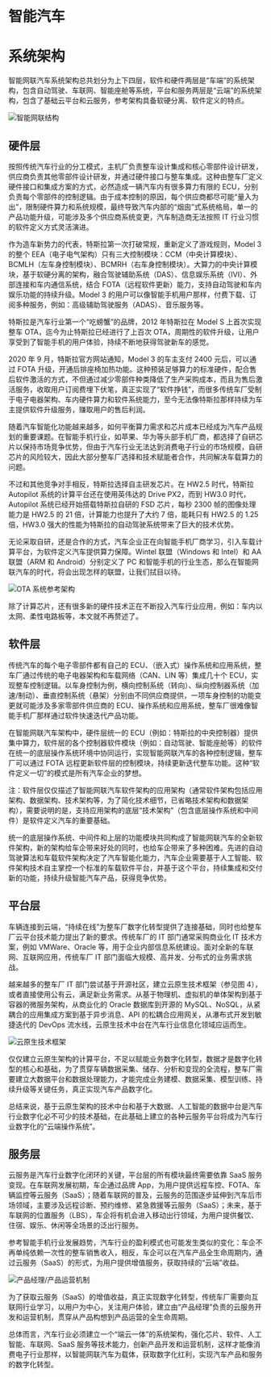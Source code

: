 # 智能汽车

# 系统架构

智能网联汽车系统架构总共划分为上下四层，软件和硬件两层是“车端”的系统架构，包含自动驾驶、车联网、智能座舱等系统，平台和服务两层是“云端”的系统架构，包含了基础云平台和云服务，参考架构具备软硬分离、软件定义的特点。

![智能网联结构](https://assets.ng-tech.icu/superbed/2021/07/26/60fe35f15132923bf8b354f8.jpg)

## 硬件层

按照传统汽车行业的分工模式，主机厂负责整车设计集成和核心零部件设计研发，供应商负责其他零部件设计研发，并通过硬件接口与整车集成。这种由整车厂定义硬件接口和集成方案的方式，必然造成一辆汽车内有很多算力有限的 ECU，分别负责每个零部件的控制逻辑。由于成本控制的原因，每个供应商都尽可能“量入为出”，限制硬件算力和系统规模，最终导致汽车内部的“烟囱”式系统格局，单一的产品功能升级，可能涉及多个供应商系统变更，汽车制造商无法按照 IT 行业习惯的软件定义方式灵活演进。

作为造车新势力的代表，特斯拉第一次打破常规，重新定义了游戏规则，Model 3 的整个 EEA（电子电气架构）只有三大控制模块：CCM（中央计算模块）、BCMLH（左车身控制模块）、BCMRH（右车身控制模块）。大算力的中央计算模块，基于软硬分离的架构，融合驾驶辅助系统（DAS）、信息娱乐系统（IVI）、外部连接和车内通信系统，结合 FOTA（远程软件更新）能力，支持自动驾驶和车内娱乐功能的持续升级。Model 3 的用户可以像智能手机用户那样，付费下载、订阅多种服务，例如：高级辅助驾驶服务（ADAS）、音乐服务等。

特斯拉是汽车行业第一个“吃螃蟹”的品牌，2012 年特斯拉在 Model S 上首次实现整车 OTA，迄今为止特斯拉已经进行了上百次 OTA，周期性的软件升级，让用户享受到了智能手机的用户体验，持续不断地获得驾驶新车的感觉。

2020 年 9 月，特斯拉官方网站通知，Model 3 的车主支付 2400 元后，可以通过 FOTA 升级，开通后排座椅加热功能。这种预装足够算力的标准硬件，配合售后软件激活的方式，不但通过减少零部件种类降低了生产采购成本，而且为售后激活服务，收取用户订阅费埋下伏笔，真正实现了“软件挣钱”，而很多传统车厂受制于电子电器架构、车内硬件算力和软件系统能力，至今无法像特斯拉那样持续为车主提供软件升级服务，赚取用户的售后利润。

随着汽车智能化功能越来越多，如何平衡算力需求和芯片成本已经成为汽车产品规划的重要课题。在智能手机行业，如苹果、华为等头部手机厂商，都选择了自研芯片以保持市场竞争优势，但由于汽车行业无法达到消费电子行业的市场规模，自研芯片的风险较大，因此大部分整车厂选择和技术赋能者合作，共同解决车载算力的问题。

不过和其他竞争对手相反，特斯拉选择自主研发芯片。在 HW2.5 时代，特斯拉 Autopilot 系统的计算平台还在使用英伟达的 Drive PX2，而到 HW3.0 时代，Autopilot 系统已经开始搭载特斯拉自研的 FSD 芯片，每秒 2300 帧的图像处理能力是 HW2.5 的 21 倍，计算能力也提升了大约 7 倍，能耗只有 HW2.5 的 1.25 倍，HW3.0 强大的性能为特斯拉的自动驾驶系统带来了巨大的技术优势。

无论采取自研，还是合作的方式，汽车企业正在向智能手机厂商学习，引入车载计算平台，为软件定义汽车提供算力保障。Wintel 联盟（Windows 和 Intel）和 AA 联盟（ARM 和 Android）分别定义了 PC 和智能手机的行业生态，那么在智能网联汽车的时代，将会出现怎样的联盟，让我们拭目以待。

![OTA 系统参考架构](https://assets.ng-tech.icu/superbed/2021/07/26/60fe36455132923bf8b41eff.jpg)

除了计算芯片，还有很多新的硬件技术正在不断投入汽车行业应用，例如：车内以太网、柔性电路板等，本文就不再赘述了。

## 软件层

传统汽车的每个电子零部件都有自己的 ECU、（嵌入式）操作系统和应用系统，整车厂通过传统的电子电器架构和车载网络（CAN、LIN 等）集成几十个 ECU，实现整车控制逻辑。以车身控制为例，横向控制系统（转向）、纵向控制器系统（加速/制动）、垂直控制系统（悬架）分别由不同供应商提供，一项车身控制的功能变更就可能涉及多家零部件供应商的 ECU、操作系统和应用系统，整车厂很难像智能手机厂那样通过软件快速迭代产品功能。

在智能网联汽车架构中，硬件层统一的 ECU（例如：特斯拉的中央控制器）提供集中算力，软件层的各个控制器软件模块（例如：自动驾驶、智能座舱等）的软件在统一的底层操作系统环境中协同运行，实现智能网联汽车的各种控制逻辑，整车厂可以通过 FOTA 远程更新软件层的控制模块，持续更新迭代整车功能。这种“软件定义一切”的模式是所有汽车企业的梦想。

注：软件层仅仅描述了智能网联汽车软件架构的应用架构（通常软件架构包括应用架构、数据架构、技术架构等，为了简化技术细节，已省略技术架构和数据架构），需要说明的是，支持应用架构的底层“技术架构”（包含底层操作系统和中间件）是软件定义汽车的重要基础。

统一的底层操作系统、中间件和上层的功能模块共同构成了智能网联汽车的全新软件架构，新的架构给车企带来好处的同时，也给车企带来了多种困难。先进的自动驾驶算法和车载软件架构决定了汽车智能化能力，汽车企业需要基于人工智能、软件架构技术自主掌控一个标准的车载软件平台，并基于这个平台，持续集成和交付新的功能，持续升级智能汽车产品，获得竞争优势。

## 平台层

车辆连接到云端，“持续在线”为整车厂数字化转型提供了连接基础，同时也给整车厂云平台技术能力提出了新的要求。传统车厂的 IT 部门通常采购商业化 IT 技术方案，例如 VMWare、Oracle 等，用于企业内部信息系统建设。面对全新的车联网、互联网应用，传统车厂 IT 部门面临大规模、高并发、分布式的业务需求挑战。

越来越多的整车厂 IT 部门尝试基于开源社区，建立云原生技术框架（参见图 4），或者直接使用公有云，满足新业务需求。从基于物理机、虚拟机的单体架构到基于容器的微服务架构，从商业化的 Oracle 数据库到开源的 MySQL、NoSQL，从紧耦合的应用集成方案到基于异步消息、API 的松耦合应用网关，从瀑布式开发到敏捷迭代的 DevOps 流水线，云原生技术中台在汽车行业信息化领域应运而生。

![云原生技术框架](https://assets.ng-tech.icu/superbed/2021/07/26/60fe36ad5132923bf8b515c4.jpg)

仅仅建立云原生架构的计算平台，不足以赋能业务数字化转型，数据才是数字化转型的核心和基础，为了贯穿车辆数据采集、储存、分析和变现的全流程，整车厂需要建立大数据平台和数据处理能力，才能完成业务建模、数据采集、模型训练、持续升级等关键任务，真正实现汽车产品数字化。

总结来说，基于云原生架构的技术中台和基于大数据、人工智能的数据中台是汽车行业数字化必不可少的技术基础，在此基础上建立的各种云服务平台将成为汽车行业数字化的“云端操作系统”。

## 服务层

云服务是汽车行业数字化闭环的关键，平台层的所有模块最终需要依靠 SaaS 服务变现。在车联网发展初期，车企通过品牌 App，为用户提供远程车控、FOTA、车辆监控等云服务（SaaS）；随着车联网的普及，云服务的范围逐步延伸到汽车后市场领域，主要涉及远程诊断、预约维修、紧急救援等云服务（SaaS）；未来，基于车联网的位置服务（LBS），车企将有机会进入移动出行领域，为用户提供餐饮、住宿、娱乐、休闲等全场景的泛出行服务。

参考智能手机行业发展趋势，汽车行业的盈利模式也可能发生类似的变化：车企不再单纯依赖一次性的整车销售收入，相反，车企可以在汽车产品全生命周期内，通过云服务（SaaS）的形式，为用户提供增值服务，获取持续的“云端”收益。

![产品经理/产品运营机制](https://assets.ng-tech.icu/superbed/2021/07/26/60fe36e65132923bf8b59e38.jpg)

为了获取云服务（SaaS）的增值收益，真正实现数字化转型，传统车厂需要向互联网行业学习，以用户为中心，关注用户体验，建立由“产品经理”负责的云服务开发和运营机制，贯穿从产品构想到产品运营的全生命周期。

总体而言，汽车行业必须建立一个“端云一体”的系统架构，强化芯片、软件、人工智能、车联网、SaaS 服务等技术能力，创新产品开发和运营机制，这样才能像消费电子行业那样，以智能网联汽车为载体，获取数字化红利，实现汽车产品和服务的数字化转型。
